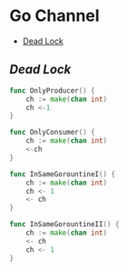 # **Go Channel**

- [Dead Lock](#dead-lock)

## ***Dead Lock***

```go
func OnlyProducer() {
    ch := make(chan int)
    ch <-1
}

func OnlyConsumer() {
    ch := make(chan int)
    <-ch
}

func InSameGorountineI() {
    ch := make(chan int)
    ch <- 1
    <- ch
}

func InSameGorountineII() {
    ch := make(chan int)
    <- ch
    ch <- 1
}
```
